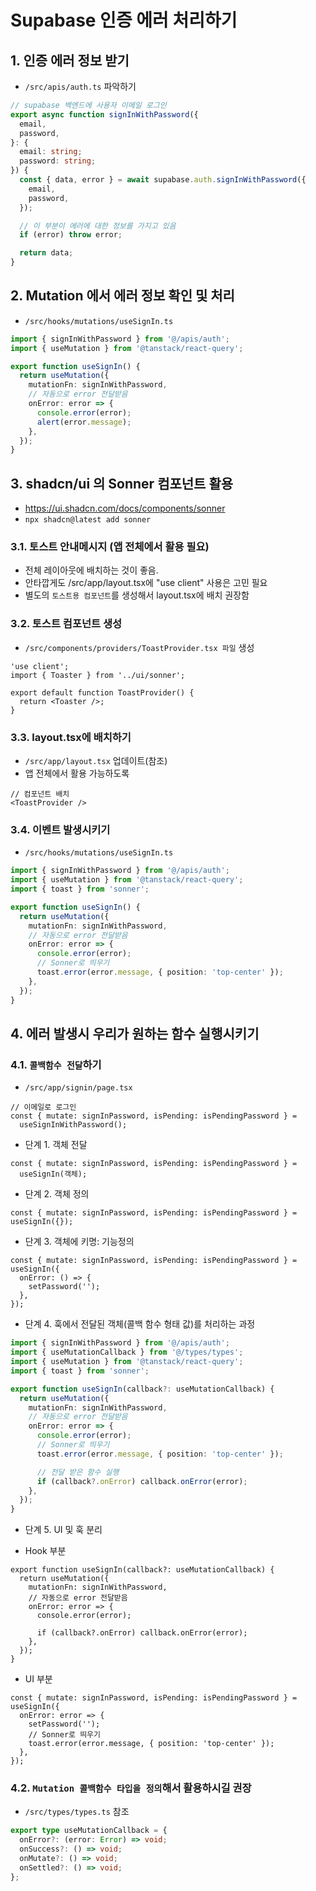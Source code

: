 # Supabase 인증 에러 처리하기

## 1. 인증 에러 정보 받기

- `/src/apis/auth.ts` 파악하기

```ts
// supabase 백엔드에 사용자 이메일 로그인
export async function signInWithPassword({
  email,
  password,
}: {
  email: string;
  password: string;
}) {
  const { data, error } = await supabase.auth.signInWithPassword({
    email,
    password,
  });

  // 이 부분이 에러에 대한 정보를 가지고 있음
  if (error) throw error;

  return data;
}
```

## 2. Mutation 에서 에러 정보 확인 및 처리

- `/src/hooks/mutations/useSignIn.ts`

```ts
import { signInWithPassword } from '@/apis/auth';
import { useMutation } from '@tanstack/react-query';

export function useSignIn() {
  return useMutation({
    mutationFn: signInWithPassword,
    // 자동으로 error 전달받음
    onError: error => {
      console.error(error);
      alert(error.message);
    },
  });
}
```

## 3. shadcn/ui 의 Sonner 컴포넌트 활용

- https://ui.shadcn.com/docs/components/sonner
- `npx shadcn@latest add sonner`

### 3.1. 토스트 안내메시지 (앱 전체에서 활용 필요)

- 전체 레이아웃에 배치하는 것이 좋음.
- 안타깝게도 /src/app/layout.tsx에 "use client" 사용은 고민 필요
- 별도의 `토스트용 컴포넌트`를 생성해서 layout.tsx에 배치 권장함

### 3.2. 토스트 컴포넌트 생성

- `/src/components/providers/ToastProvider.tsx 파일` 생성

```tsx
'use client';
import { Toaster } from '../ui/sonner';

export default function ToastProvider() {
  return <Toaster />;
}
```

### 3.3. layout.tsx에 배치하기

- `/src/app/layout.tsx` 업데이트(참조)
- 앱 전체에서 활용 가능하도록

```tsx
// 컴포넌트 배치
<ToastProvider />
```

### 3.4. 이벤트 발생시키기

- `/src/hooks/mutations/useSignIn.ts`

```ts
import { signInWithPassword } from '@/apis/auth';
import { useMutation } from '@tanstack/react-query';
import { toast } from 'sonner';

export function useSignIn() {
  return useMutation({
    mutationFn: signInWithPassword,
    // 자동으로 error 전달받음
    onError: error => {
      console.error(error);
      // Sonner로 띄우기
      toast.error(error.message, { position: 'top-center' });
    },
  });
}
```

## 4. 에러 발생시 우리가 원하는 함수 실행시키기

### 4.1. `콜백함수 전달`하기

- `/src/app/signin/page.tsx`

```tsx
// 이메일로 로그인
const { mutate: signInPassword, isPending: isPendingPassword } =
  useSignInWithPassword();
```

- 단계 1. 객체 전달

```tsx
const { mutate: signInPassword, isPending: isPendingPassword } =
  useSignIn(객체);
```

- 단계 2. 객체 정의

```tsx
const { mutate: signInPassword, isPending: isPendingPassword } = useSignIn({});
```

- 단계 3. 객체에 키명: 기능정의

```tsx
const { mutate: signInPassword, isPending: isPendingPassword } = useSignIn({
  onError: () => {
    setPassword('');
  },
});
```

- 단계 4. 훅에서 전달된 객체(콜백 함수 형태 값)를 처리하는 과정

```ts
import { signInWithPassword } from '@/apis/auth';
import { useMutationCallback } from '@/types/types';
import { useMutation } from '@tanstack/react-query';
import { toast } from 'sonner';

export function useSignIn(callback?: useMutationCallback) {
  return useMutation({
    mutationFn: signInWithPassword,
    // 자동으로 error 전달받음
    onError: error => {
      console.error(error);
      // Sonner로 띄우기
      toast.error(error.message, { position: 'top-center' });

      // 전달 받은 함수 실행
      if (callback?.onError) callback.onError(error);
    },
  });
}
```

- 단계 5. UI 및 훅 분리

- Hook 부분

```tsx
export function useSignIn(callback?: useMutationCallback) {
  return useMutation({
    mutationFn: signInWithPassword,
    // 자동으로 error 전달받음
    onError: error => {
      console.error(error);

      if (callback?.onError) callback.onError(error);
    },
  });
}
```

- UI 부분

```tsx
const { mutate: signInPassword, isPending: isPendingPassword } = useSignIn({
  onError: error => {
    setPassword('');
    // Sonner로 띄우기
    toast.error(error.message, { position: 'top-center' });
  },
});
```

### 4.2. `Mutation 콜백함수 타입을 정의`해서 활용하시길 권장

- `/src/types/types.ts` 참조

```ts
export type useMutationCallback = {
  onError?: (error: Error) => void;
  onSuccess?: () => void;
  onMutate?: () => void;
  onSettled?: () => void;
};
```
